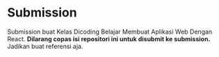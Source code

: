 # Submission

Submission buat Kelas Dicoding Belajar Membuat Aplikasi Web Dengan React. **Dilarang copas isi repositori ini untuk disubmit ke submission.** Jadikan buat referensi aja.

